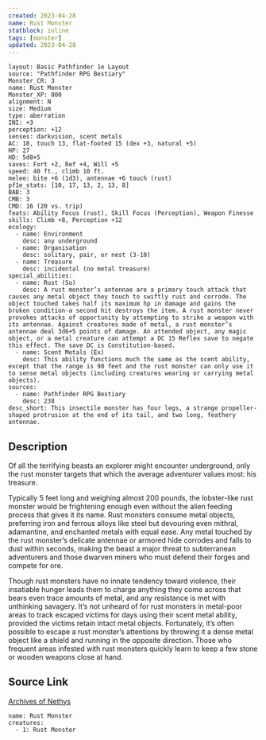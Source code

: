 ```yaml
---
created: 2023-04-28
name: Rust Monster
statblock: inline
tags: [monster]
updated: 2023-04-28
---
```

```statblock
layout: Basic Pathfinder 1e Layout
source: "Pathfinder RPG Bestiary"
Monster_CR: 3
name: Rust Monster
Monster_XP: 800
alignment: N
size: Medium
type: aberration
INI: +3
perception: +12
senses: darkvision, scent metals
AC: 18, touch 13, flat-footed 15 (dex +3, natural +5)
HP: 27
HD: 5d8+5
saves: Fort +2, Ref +4, Will +5
speed: 40 ft., climb 10 ft.
melee: bite +6 (1d3), antennae +6 touch (rust)
pf1e_stats: [10, 17, 13, 2, 13, 8]
BAB: 3
CMB: 3
CMD: 16 (20 vs. trip)
feats: Ability Focus (rust), Skill Focus (Perception), Weapon Finesse
skills: Climb +8, Perception +12
ecology:
  - name: Environment
    desc: any underground
  - name: Organisation
    desc: solitary, pair, or nest (3-10)
  - name: Treasure
    desc: incidental (no metal treasure)
special_abilities:
  - name: Rust (Su)
    desc: A rust monster’s antennae are a primary touch attack that causes any metal object they touch to swiftly rust and corrode. The object touched takes half its maximum hp in damage and gains the broken condition-a second hit destroys the item. A rust monster never provokes attacks of opportunity by attempting to strike a weapon with its antennae. Against creatures made of metal, a rust monster’s antennae deal 3d6+5 points of damage. An attended object, any magic object, or a metal creature can attempt a DC 15 Reflex save to negate this effect. The save DC is Constitution-based.
  - name: Scent Metals (Ex)
    desc: This ability functions much the same as the scent ability, except that the range is 90 feet and the rust monster can only use it to sense metal objects (including creatures wearing or carrying metal objects).
sources:
  - name: Pathfinder RPG Bestiary
    desc: 238
desc_short: This insectile monster has four legs, a strange propeller-shaped protrusion at the end of its tail, and two long, feathery antennae.
```
## Description
Of all the terrifying beasts an explorer might encounter underground, only the rust monster targets that which the average adventurer values most: his treasure.

Typically 5 feet long and weighing almost 200 pounds, the lobster-like rust monster would be frightening enough even without the alien feeding process that gives it its name. Rust monsters consume metal objects, preferring iron and ferrous alloys like steel but devouring even mithral, adamantine, and enchanted metals with equal ease. Any metal touched by the rust monster’s delicate antennae or armored hide corrodes and falls to dust within seconds, making the beast a major threat to subterranean adventurers and those dwarven miners who must defend their forges and compete for ore.

Though rust monsters have no innate tendency toward violence, their insatiable hunger leads them to charge anything they come across that bears even trace amounts of metal, and any resistance is met with unthinking savagery. It’s not unheard of for rust monsters in metal-poor areas to track escaped victims for days using their scent metal ability, provided the victims retain intact metal objects. Fortunately, it’s often possible to escape a rust monster’s attentions by throwing it a dense metal object like a shield and running in the opposite direction. Those who frequent areas infested with rust monsters quickly learn to keep a few stone or wooden weapons close at hand.
## Source Link
[Archives of Nethys](https://aonprd.com/MonsterDisplay.aspx?ItemName=Rust%20Monster)
```encounter-table
name: Rust Monster
creatures:
  - 1: Rust Monster
```
